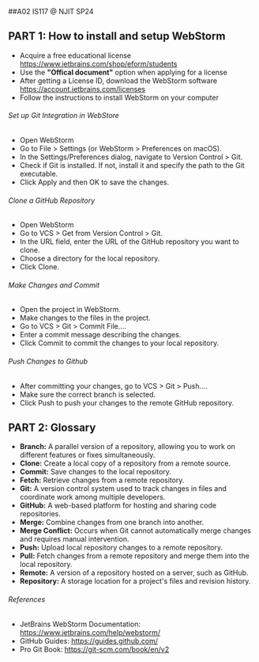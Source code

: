 ##A02 IS117 @ NJIT SP24

## PART 1: How to install and setup WebStorm

- Acquire a free educational license
  https://www.jetbrains.com/shop/eform/students
- Use the **"Offical document"** option when applying for a license
- After getting a License ID, download the WebStorm software
  https://account.jetbrains.com/licenses
- Follow the instructions to install WebStorm on your computer

###### Set up Git Integration in WebStore
- Open WebStorm
- Go to File > Settings (or WebStorm > Preferences on macOS).
- In the Settings/Preferences dialog, navigate to Version Control > Git.
- Check if Git is installed. If not, install it and specify the path to the Git executable.
- Click Apply and then OK to save the changes.

###### Clone a GitHub Repository
- Open WebStorm
- Go to VCS > Get from Version Control > Git.
- In the URL field, enter the URL of the GitHub repository you want to clone.
- Choose a directory for the local repository.
- Click Clone.

###### Make Changes and Commit
- Open the project in WebStorm.
- Make changes to the files in the project.
- Go to VCS > Git > Commit File....
- Enter a commit message describing the changes.
- Click Commit to commit the changes to your local repository.

###### Push Changes to Github
- After committing your changes, go to VCS > Git > Push....
- Make sure the correct branch is selected.
- Click Push to push your changes to the remote GitHub repository.

## PART 2: Glossary

- **Branch:** A parallel version of a repository, allowing you to work on different features or fixes simultaneously.
- **Clone:** Create a local copy of a repository from a remote source.
- **Commit:** Save changes to the local repository.
- **Fetch:** Retrieve changes from a remote repository.
- **Git:** A version control system used to track changes in files and coordinate work among multiple developers.
- **GitHub:** A web-based platform for hosting and sharing code repositories.
- **Merge:** Combine changes from one branch into another.
- **Merge Conflict:** Occurs when Git cannot automatically merge changes and requires manual intervention.
- **Push:** Upload local repository changes to a remote repository.
- **Pull:** Fetch changes from a remote repository and merge them into the local repository.
- **Remote:** A version of a repository hosted on a server, such as GitHub.
- **Repository:** A storage location for a project's files and revision history.

###### References
- JetBrains WebStorm Documentation: https://www.jetbrains.com/help/webstorm/
- GitHub Guides: https://guides.github.com/
- Pro Git Book: https://git-scm.com/book/en/v2
